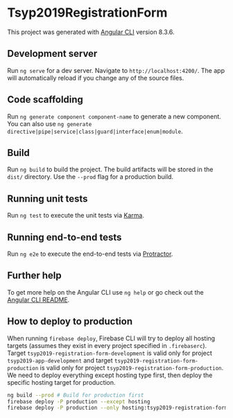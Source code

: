 # Tsyp2019RegistrationForm

This project was generated with [Angular CLI](https://github.com/angular/angular-cli) version 8.3.6.

## Development server

Run `ng serve` for a dev server. Navigate to `http://localhost:4200/`. The app will automatically reload if you change any of the source files.

## Code scaffolding

Run `ng generate component component-name` to generate a new component. You can also use `ng generate directive|pipe|service|class|guard|interface|enum|module`.

## Build

Run `ng build` to build the project. The build artifacts will be stored in the `dist/` directory. Use the `--prod` flag for a production build.

## Running unit tests

Run `ng test` to execute the unit tests via [Karma](https://karma-runner.github.io).

## Running end-to-end tests

Run `ng e2e` to execute the end-to-end tests via [Protractor](http://www.protractortest.org/).

## Further help

To get more help on the Angular CLI use `ng help` or go check out the [Angular CLI README](https://github.com/angular/angular-cli/blob/master/README.md).

## How to deploy to production
When running `firebase deploy`, Firebase CLI will try to deploy all hosting
targets (assumes they exist in every project specified in `.firebaserc`). Target
`tsyp2019-registration-form-development` is valid only for project
`tsyp2019-app-development` and target `tsyp2019-registration-form-production` is
valid only for project `tsyp2019-registration-form-production`. We need to
deploy everything except hosting type first, then deploy the specific hosting
target for production.
```bash
ng build --prod # Build for production first
firebase deploy -P production --except hosting
firebase deploy -P production --only hosting:tsyp2019-registration-form-production
```
